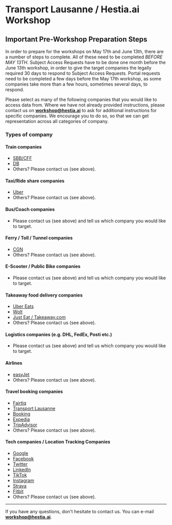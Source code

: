 # Transport Lausanne / Hestia.ai Workshop

## Important Pre-Workshop Preparation Steps

In order to prepare for the workshops on May 17th and June 13th, there are a number of steps to complete. All of these need to be completed *BEFORE MAY 13TH*. 
Subject Access Requests have to be done one month before the June 13th workshop, in order to give the target companies the legally required 30 days to respond to Subject Access Requests. Portal requests need to be completed a few days before the May 17th workshop, as some companies take more than a few hours, sometimes several days, to respond.

Please select as many of the following companies that you would like to access data from. Where we have not already provided instructions, please contact us on **workshop@hestia.ai** to ask for additional instructions for specific companies. We encourage you to do so, so that we can get representation across all categories of company.

### Types of company

#### Train companies

- [SBB/CFF](cff.md)
- [DB](db.md)
- Others? Please contact us (see above).

#### Taxi/Ride share companies

- [Uber](uber.md)
- Others? Please contact us (see above).

#### Bus/Coach companies

- Please contact us (see above) and tell us which company you would like to target.

#### Ferry / Toll / Tunnel companies

- [CGN](cgn.md)
- Others? Please contact us (see above).

#### E-Scooter / Public Bike companies

- Please contact us (see above) and tell us which company you would like to target.

#### Takeaway food delivery companies

- [Uber Eats](uber.md)
- [Wolt](wolt.md)
- [Just Eat / Takeaway.com](takeaway.md)
- Others? Please contact us (see above).

#### Logistics companies (e.g. DHL, FedEx, Posti etc.)

- Please contact us (see above) and tell us which company you would like to target.

#### Airlines

- [easyJet](easyjet.md)
- Others? Please contact us (see above).

#### Travel booking companies

- [Fairtiq](fairtiq.md)
- [Transport Lausanne](tl.md)
- [Booking](booking.md)
- [Expedia](expedia.md)
- [TripAdvisor](tripadvisor.md)
- Others? Please contact us (see above).

#### Tech companies / Location Tracking Companies

- [Google](google.md)
- [Facebook](facebook.md)
- [Twitter](twitter.md)
- [LinkedIn](linkedin.md)
- [TikTok](tiktok.md)
- [Instagram](instagram.md)
- [Strava](strava.md)
- [Fitbit](fitbit.md)
- Others? Please contact us (see above).

----
If you have any questions, don't hesitate to contact us. You can e-mail **workshop@hestia.ai**.


